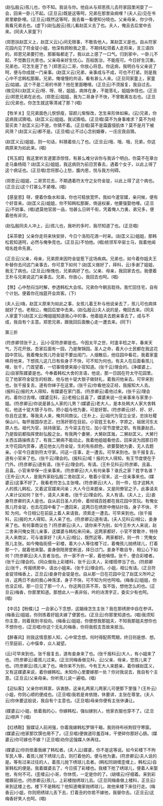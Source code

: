 <!-- { "loadSidebar": true } -->
(赵弘殷云)孩儿也，你不知。我说与你。他自从与郑恩孩儿去符家园里闲耍了一会，回来一卧儿不起。(正旦云)既是这等呵，兄弟在那里染病哩？(夫人云)见在书房里歇卧哩。(正旦云)既然这等呵，我去看一看便知分晓也。父亲母亲，你少待，我看兄弟去也。(虚下)(赵弘殷云)孩儿看赵匡义去了也。夫人，俺且去后堂中去来。(同夫人家童下)

(郑恩扶赵匡义上，赵匡义云)心间无限事，不敢告他人。某赵匡义是也。自从符家花园内见了符金锭小姐，他深有顾盼我之意，不期纬松领着人走将来，言三语四的。郑恩兄弟要打他，那厮每都走了。我以此上感了一口气。归到家中，一卧儿不起，不觉数日光景也。父亲母亲好生忧心。百般医治，不能痊可。今日好生沉重。兄弟也，可怎生是了也？(郑恩云)二哥，你放心将息。你这病，我明白与父亲说了呵，便与你成就一门亲事。(赵匡义云)兄弟，亲事成与不成，可也不打紧。则是我心中不忿韩松那厮。兄弟，俺墁慢的共话，看有甚么人来。(正旦同家童上，家童云)姑娘。这个不是二哥的书房？他在里面睡哩。(正旦云)不须报复，我自过去。(做见科)(赵匡义云)呀、呀、呀，姐姐，病体在身，不能答礼，姐姐休怪也。(正旦云)郑恩兄弟在此也。(郑恩云)姐姐，我为二哥身子不快，不曾敢离左右也。(正旦云)兄弟也，你怎生就这等清减了那？(唱)

【牧羊关】见兄弟面色儿恹恹瘦，容颜儿惭惭改，怎生来形体如柴。(云)兄弟，你这病我试猜咱。(赵匡义云)姐姐。我试猜咱。(正旦唱)莫不为身事难求？莫不为经营买卖？赵匡义云)不是。你猜不着。(正旦唱)莫不是霜露侵肌体？莫不是月下被风筛？(赵匡义云)都不是。(正旦唱)止不过心念别姻眷，一庄庄我自猜。

(赵匡义云)姐姐，则一句话，料猜着些儿了也。(正旦云)哦、哦、哦，兄弟，你这病原来为如此来。(唱)

【骂玉郎】我这里听言道罢添惊怪，有甚么难分诉你与我诉个明白。你莫不在章台走马垂杨陌？(赵匡义云)姐姐，我这病则为前日赏春去，遇着个女子，以此上得了这个病证也。(正旦唱)您将那心上愁，腹内思，悦与我方何碍。

(郑恩云)姐姐，二哥赏花去，不期遇着符太守之女符金锭，以此上得了这个病也。(正旦云)这个打甚么不紧哩。(唱)

【感皇恩】呀，便着你鱼水和谐，你也可稳放宽怀。我如今遣官媒，亲问候，便有个好音来。(赵匡义云)姐姐，你不知韩松那厮，倚逞权豪，他要强娶他哩。(正旦云)不妨事。(唱)遮莫他官居一品，怕甚么日转千街，凭着俺人力勇，弟兄多，便着他有非灾。

(赵弘殷同夫人冲上，云)孩儿也，我听的多时，我尽知道了也。(正旦唱)

【采茶歌】父亲你走将来快安排，今日个洛阳花酒一时来。(赵匡义云)姐姐，那韩松若知道呵，必然与俺争竞也。(正旦云)不怕他。(唱)统领军卒驱士马，我着他闻咱名姓命先衰。

(正旦云)父亲，母亲，兄弟原来因符金锭惹下这场疾病。兄弟也，如今着你姐夫王朴替你去问这门亲事去，你可意下如何？(赵匡义做好了，拜科，云)多谢了姐姐，我无了病也。(正旦云)惭愧也，兄弟病好了也。父亲、母亲，我回家去也。我便着王朴与兄弟说这门亲事去。兄弟，你放心，我回去也呵。(唱)

【煞】心中愁闷当时解，参透韩松大会垓。兄弟你今朝且耽待。我忙回住宅，自有个计划。便着你花烛筵开会宾客。(下)

(夫人云)嗨，赵匡义原来为如此之事，女孩儿着王朴与他说亲去了，孩儿可也病体就好了也。老相公，俺回后堂中去来。(赵弘殷云)夫人说的是，俺回去来。(同夫人家童下)(赵匡义云)俺姐姐知道我心中的事，他着姐夫去题亲事去了。成与不成，我自有个主意。郑恩兄弟，跟我回后面散心走一遭去来。(同下)

第三折

(符彦卿领张千上，云)小官符彦卿是也。今因太平之世，时逢丰稔之年，春来天气，万花开放。吾家后面有一园，乃是聚锦园。圣人之命，着大小士民都在我这花园中赏玩。我着俺女孩儿符金锭不要出闺门，人烟散后，他往园中看花，我着家童唤将他来，下想孩儿这几日有些身子不快，可不知为何也。有夫人在后面看孩儿哩，张千，门首望着，一切事情便来报小官知道。(张千云)理会的。(净媒婆上，云)自家陈媒婆是也。今奉着韩松大舍的言语，他说，那一日因在符太守花园里。见了他家符金锭生的标致，他与他十锭大银子做财礼，着我问他亲去。可早来到也。张千报复去，道有你婶子在这里。(张千云)你看他没正经，我报知大人去。(报科云)报的大人得知，有媒婆在家门首。(符彦卿云)着他过来。(张千云)理会的。着你过去哩。(媒婆见科，云)老相公且喜了，媒婆来说一庄亲事来与家里小姐。(符彦卿云)你说是甚么人家的儿男？(媒婆云)老大人，是本处韩大人家大舍韩松，他送十锭大银子与你。把小姐与他为妻，可是好那。(符彦卿云)好、好、好，你且在这里。等我夫人来，俺共同商议。(王朴上，云)祖代为官立业坚，忠扶社稷保山川。每怀报国存忠正，扫荡奸邪在目前。小官姓王名朴，字原之，祖居河东太原人也。祖代为官，扶持唐室。方今梁主在位，加小官节度使之职。有我妻赵氏，乃是毁前都指挥使赵弘殷之女。有我两个妻舅，大舅赵匡胤，二舅赵匡义。大舅行关西五路操练去了，有我二舅病不能动止。我着他姐姐看他去，回来说为因那日符太守花园内赏春，遇见他女儿符金锭，生的有些颜色，欲要娶她为妻，无人去题亲。小官今日直到符太守家。问这一庄事，走一遭去。可早来到也。张千报复去，道有小官来了也。(张千云)理会的。(报科云)喏！报的大人得知，有王节度使在于门外。(符彦卿云)道有请。(张千云)理会的。有请。(王朴见科云)符彦卿。且喜、且喜。小官来举保一庄亲事来。(符彦卿云)大人有何亲事？谁氏之家？姓字名谁？(王朴云)大人，是我外家赵弘殷二舍赵匡义，敬着小官来，这一庄亲事来也。(媒婆云)这事不好了。我看老符怎么主张哩。(符彦卿云)大人，则一件，恰才这韩大人的孩儿韩松，又着这官媒来问亲；大人今日来题亲，又是同僚官之子。此事请夫人来计议如何？张千，请夫人来者。(张千云)理会的。夫人有请。(夫人上，云)妾身符彦卿的夫人是也。自从前日圣人的命，着倾城百姓都在我花园中赏玩。有俺女孩儿符金锭，也去花园中看了一遭回来，这两日在绣房中倦拈针指，身子不快，不知
为何。今日相公在前庭上着人来请我，须索走一遭去。可早来到也。(张千报科，云)报的大人得知，夫人来了也。(符彦卿云)道有请。(夫人见科云)相公，妾身来了也。有何事商议也？(符彦卿云)夫人，请你来不为别，如今王朴大人来说，赵二舍来问俺女孩儿亲事，这媒婆与韩松来问亲。这两家都好，小官不曾敢许，特待夫人来商议，可与谁家好？(夫人云)相公，既然这等，两家都好。则一件：凭俺女孩儿主张。如今俺临街搭一彩楼，着大小人等往楼下过，着俺孩儿抛绣球儿，打着那一个，就着他来娶。妾身倒陪房奁断送，择日过门。妾身不敢自专，相公心下如何？(符彦卿云)夫人言者当也。许一家不许一家，着他嗔怪。张千，便合彩楼者。(张千云)理会的。(同众做抬上彩楼科，张千云)夫人，彩楼搭停当了也。(符颜卿云)张千，传报绣房中，请出小姐来。(张千云)理会的。小姐，相公有请。(正旦符金锭领梅香上，正旦云)妾身符金锭是也。自从那一日在花园中见了赵匡义所吟之诗，这两日不由的我心神荡漾，身子不快，可不知为何也呵咱。(梅香云)姐姐，你也没正经。那一日见了那一个人，你这两日茶不茶，饭不饭，想他怎么的也。(正旦云)梅香，你那里知道。那想此人一表非俗，吟的诗清字正，委实少有也呵。(唱)

【中吕】【粉蝶儿】一会家心下念想，这姻缘怎生主张？我在那绣房中自在参详。(梅香云)姐姐，你则拣着好姐夫嫁了便罢也。(正旦云)你那里知道也。(唱)我须知你主意，则着我别寻投向。(梅香云)姐姐，你便想我那姐夫，不知我那姐夫想你也不想你也，(正旦唱)你这个无礼的梅香，你将我假支吾故来抵当。

【醉春风】则我这情意那人知，心中常念想。何时得配燕莺期，终日则是想、想。行至庭前，心中傒幸，众人凝望。

(云)可早来到也。张千报复去，道有妾身来了也。(张千报科云)大人，有小姐来了也。(符彦卿云)着孩儿过来。(正旦同梅香做见科，云)父亲、母亲，您孩儿来了也。(符彦卿云)孩儿来了也。唤你来不为别，今有王大人来题亲，着你嫁赵匡义，又有这媒婆来说，着你嫁韩松。未知你心里要嫁那一处？你对我说去，我自有个主意。(正旦云)父亲母亲。你听孩儿说一遍咱。(唱)

【迎仙客】父亲你听拜禀，诉衷肠，这亲礼两家儿两家儿可便那下里强？(王朴云)小姐，你则心顺的便成也。(正旦唱)我若是肯依随，休要讲，主张在尊堂。(夫人云)你休要这般说，我自有个主意也。(正旦唱)母亲你便有主张休谦让。

(媒婆云)小姐，依着我的心，你嫁韩松，强似嫁别人，他家衣服也穿不了。(正旦云)噤声？(唱)

【红绣鞋】狠媒证人前闲强，你着我嫁韩松罗锦千箱，我则待布袄荆钗守寒窗。(媒婆云)他家那饮馔也用不了。(正旦唱)便做道珍羞百味，干使碎你那好心肠。(媒婆云)你可嫁也不嫁？(正旦唱)劝你这强媒人休再往。

(媒婆云)你则依着我嫁了韩松者。(夫人云)媒婆，你不是这等说。如今彩楼下不拘军民人等，着孩儿抛下绣球儿去，则打着他的。便与他为妻。(符彦卿云)夫人说的是。等有过来过往的人，着孩儿抛下绣球儿去者。(韩松同胡缠歪缠上，韩松云)自家韩松的便是。我着媒婆去了，今日搭了彩楼也。我楼下抢了绣球儿，便着人来娶他，有何不可。(歪缠云)小哥，你休慌，一定是你的了。(胡缠云)仔细着。来到彩楼跟前也。(符彦卿云)孩儿，上彩楼抛绣球儿去。(正旦同梅香做上楼科，正旦云)来到这楼上也。楼下不是韩松？他知道俺家抛绣球儿，故他来楼下来往行走。(梅香云)小姐，你则把绣球儿丢下去，打着丑的你若不嫁他，我替你去。(正旦云)这梅香好笑人也呵。(唱)

